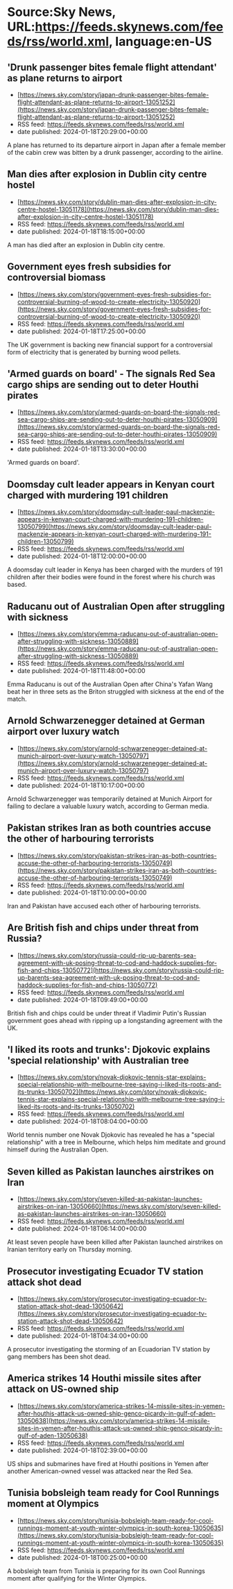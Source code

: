 # Source:Sky News, URL:https://feeds.skynews.com/feeds/rss/world.xml, language:en-US

## 'Drunk passenger bites female flight attendant' as plane returns to airport
 - [https://news.sky.com/story/japan-drunk-passenger-bites-female-flight-attendant-as-plane-returns-to-airport-13051252](https://news.sky.com/story/japan-drunk-passenger-bites-female-flight-attendant-as-plane-returns-to-airport-13051252)
 - RSS feed: https://feeds.skynews.com/feeds/rss/world.xml
 - date published: 2024-01-18T20:29:00+00:00

A plane has returned to its departure airport in Japan after a female member of the cabin crew was bitten by a drunk passenger, according to the airline.

## Man dies after explosion in Dublin city centre hostel
 - [https://news.sky.com/story/dublin-man-dies-after-explosion-in-city-centre-hostel-13051178](https://news.sky.com/story/dublin-man-dies-after-explosion-in-city-centre-hostel-13051178)
 - RSS feed: https://feeds.skynews.com/feeds/rss/world.xml
 - date published: 2024-01-18T18:15:00+00:00

A man has died after an explosion in Dublin city centre.

## Government eyes fresh subsidies for controversial biomass
 - [https://news.sky.com/story/government-eyes-fresh-subsidies-for-controversial-burning-of-wood-to-create-electricity-13050920](https://news.sky.com/story/government-eyes-fresh-subsidies-for-controversial-burning-of-wood-to-create-electricity-13050920)
 - RSS feed: https://feeds.skynews.com/feeds/rss/world.xml
 - date published: 2024-01-18T17:25:00+00:00

The UK government is backing new financial support for a controversial form of electricity that is generated by burning wood pellets.

## 'Armed guards on board' - The signals Red Sea cargo ships are sending out to deter Houthi pirates
 - [https://news.sky.com/story/armed-guards-on-board-the-signals-red-sea-cargo-ships-are-sending-out-to-deter-houthi-pirates-13050909](https://news.sky.com/story/armed-guards-on-board-the-signals-red-sea-cargo-ships-are-sending-out-to-deter-houthi-pirates-13050909)
 - RSS feed: https://feeds.skynews.com/feeds/rss/world.xml
 - date published: 2024-01-18T13:30:00+00:00

'Armed guards on board'.

## Doomsday cult leader appears in Kenyan court charged with murdering 191 children
 - [https://news.sky.com/story/doomsday-cult-leader-paul-mackenzie-appears-in-kenyan-court-charged-with-murdering-191-children-13050799](https://news.sky.com/story/doomsday-cult-leader-paul-mackenzie-appears-in-kenyan-court-charged-with-murdering-191-children-13050799)
 - RSS feed: https://feeds.skynews.com/feeds/rss/world.xml
 - date published: 2024-01-18T12:00:00+00:00

A doomsday cult leader in Kenya has been charged with the murders of 191 children after their bodies were found in the forest where his church was based.

## Raducanu out of Australian Open after struggling with sickness
 - [https://news.sky.com/story/emma-raducanu-out-of-australian-open-after-struggling-with-sickness-13050889](https://news.sky.com/story/emma-raducanu-out-of-australian-open-after-struggling-with-sickness-13050889)
 - RSS feed: https://feeds.skynews.com/feeds/rss/world.xml
 - date published: 2024-01-18T11:48:00+00:00

Emma Raducanu is out of the Australian Open after China's Yafan Wang beat her in three sets as the Briton struggled with sickness at the end of the match.

## Arnold Schwarzenegger detained at German airport over luxury watch
 - [https://news.sky.com/story/arnold-schwarzenegger-detained-at-munich-airport-over-luxury-watch-13050797](https://news.sky.com/story/arnold-schwarzenegger-detained-at-munich-airport-over-luxury-watch-13050797)
 - RSS feed: https://feeds.skynews.com/feeds/rss/world.xml
 - date published: 2024-01-18T10:17:00+00:00

Arnold Schwarzenegger was temporarily detained at Munich Airport for failing to declare a valuable luxury watch, according to German media.

## Pakistan strikes Iran as both countries accuse the other of harbouring terrorists
 - [https://news.sky.com/story/pakistan-strikes-iran-as-both-countries-accuse-the-other-of-harbouring-terrorists-13050749](https://news.sky.com/story/pakistan-strikes-iran-as-both-countries-accuse-the-other-of-harbouring-terrorists-13050749)
 - RSS feed: https://feeds.skynews.com/feeds/rss/world.xml
 - date published: 2024-01-18T10:00:00+00:00

Iran and Pakistan have accused each other of harbouring terrorists.&#160;

## Are British fish and chips under threat from Russia?
 - [https://news.sky.com/story/russia-could-rip-up-barents-sea-agreement-with-uk-posing-threat-to-cod-and-haddock-supplies-for-fish-and-chips-13050772](https://news.sky.com/story/russia-could-rip-up-barents-sea-agreement-with-uk-posing-threat-to-cod-and-haddock-supplies-for-fish-and-chips-13050772)
 - RSS feed: https://feeds.skynews.com/feeds/rss/world.xml
 - date published: 2024-01-18T09:49:00+00:00

British fish and chips could be under threat if Vladimir Putin's Russian government goes ahead with ripping up a longstanding agreement with the UK.

## 'I liked its roots and trunks': Djokovic explains 'special relationship' with Australian tree
 - [https://news.sky.com/story/novak-djokovic-tennis-star-explains-special-relationship-with-melbourne-tree-saying-i-liked-its-roots-and-its-trunks-13050702](https://news.sky.com/story/novak-djokovic-tennis-star-explains-special-relationship-with-melbourne-tree-saying-i-liked-its-roots-and-its-trunks-13050702)
 - RSS feed: https://feeds.skynews.com/feeds/rss/world.xml
 - date published: 2024-01-18T08:04:00+00:00

World tennis number one Novak Djokovic has revealed he has a "special relationship" with a tree in Melbourne, which helps him meditate and ground himself during the Australian Open.

## Seven killed as Pakistan launches airstrikes on Iran
 - [https://news.sky.com/story/seven-killed-as-pakistan-launches-airstrikes-on-iran-13050660](https://news.sky.com/story/seven-killed-as-pakistan-launches-airstrikes-on-iran-13050660)
 - RSS feed: https://feeds.skynews.com/feeds/rss/world.xml
 - date published: 2024-01-18T06:14:00+00:00

At least seven people have been killed after Pakistan launched airstrikes on Iranian territory early on Thursday morning.

## Prosecutor investigating Ecuador TV station attack shot dead
 - [https://news.sky.com/story/prosecutor-investigating-ecuador-tv-station-attack-shot-dead-13050642](https://news.sky.com/story/prosecutor-investigating-ecuador-tv-station-attack-shot-dead-13050642)
 - RSS feed: https://feeds.skynews.com/feeds/rss/world.xml
 - date published: 2024-01-18T04:34:00+00:00

A prosecutor investigating the storming of an Ecuadorian TV station by gang members has been shot dead.

## America strikes 14 Houthi missile sites after attack on US-owned ship
 - [https://news.sky.com/story/america-strikes-14-missile-sites-in-yemen-after-houthis-attack-us-owned-ship-genco-picardy-in-gulf-of-aden-13050638](https://news.sky.com/story/america-strikes-14-missile-sites-in-yemen-after-houthis-attack-us-owned-ship-genco-picardy-in-gulf-of-aden-13050638)
 - RSS feed: https://feeds.skynews.com/feeds/rss/world.xml
 - date published: 2024-01-18T02:39:00+00:00

US ships and submarines have fired at Houthi positions in Yemen after another American-owned vessel was attacked near the Red Sea.

## Tunisia bobsleigh team ready for Cool Runnings moment at Olympics
 - [https://news.sky.com/story/tunisia-bobsleigh-team-ready-for-cool-runnings-moment-at-youth-winter-olympics-in-south-korea-13050635](https://news.sky.com/story/tunisia-bobsleigh-team-ready-for-cool-runnings-moment-at-youth-winter-olympics-in-south-korea-13050635)
 - RSS feed: https://feeds.skynews.com/feeds/rss/world.xml
 - date published: 2024-01-18T00:25:00+00:00

A bobsleigh team from Tunisia is preparing for its own Cool Runnings moment after qualifying for the Winter Olympics.

